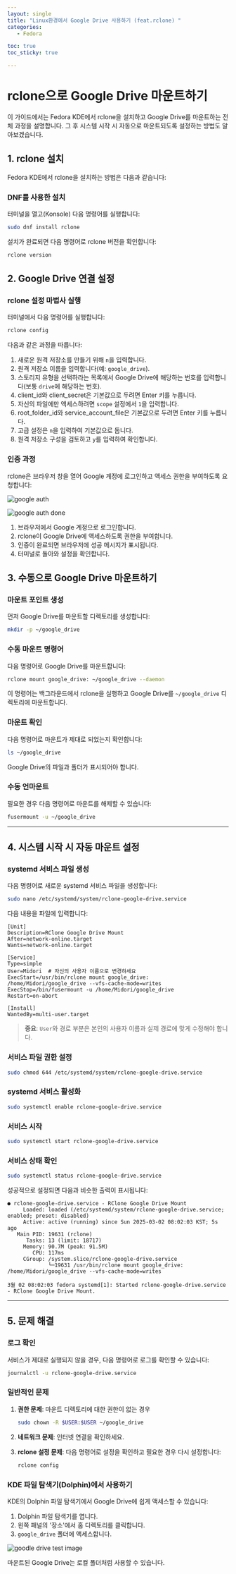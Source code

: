 ```yaml
---
layout: single
title: "Linux환경에서 Google Drive 사용하기 (feat.rclone) "
categories: 
   - Fedora

toc: true
toc_sticky: true

---
```



# rclone으로 Google Drive 마운트하기

이 가이드에서는 Fedora KDE에서 rclone을 설치하고 Google Drive를 마운트하는 전체 과정을 설명합니다. 그 후 시스템 시작 시 자동으로 마운트되도록 설정하는 방법도 알아보겠습니다.

## 1. rclone 설치

Fedora KDE에서 rclone을 설치하는 방법은 다음과 같습니다:

### DNF를 사용한 설치

터미널을 열고(Konsole) 다음 명령어를 실행합니다:

```bash
sudo dnf install rclone
```

설치가 완료되면 다음 명령어로 rclone 버전을 확인합니다:

```bash
rclone version
```

## 2. Google Drive 연결 설정

### rclone 설정 마법사 실행

터미널에서 다음 명령어를 실행합니다:

```bash
rclone config
```

다음과 같은 과정을 따릅니다:

1. 새로운 원격 저장소를 만들기 위해 `n`을 입력합니다.
2. 원격 저장소 이름을 입력합니다(예: `google_drive`).
3. 스토리지 유형을 선택하라는 목록에서 Google Drive에 해당하는 번호를 입력합니다(보통 `drive`에 해당하는 번호).
4. client_id와 client_secret은 기본값으로 두려면 Enter 키를 누릅니다.
5. 자신의 파일에만 액세스하려면 `scope` 설정에서 `1`을 입력합니다.
6. root_folder_id와 service_account_file은 기본값으로 두려면 Enter 키를 누릅니다.
7. 고급 설정은 `n`을 입력하여 기본값으로 둡니다.
8. 원격 저장소 구성을 검토하고 `y`를 입력하여 확인합니다.

### 인증 과정

rclone은 브라우저 창을 열어 Google 계정에 로그인하고 액세스 권한을 부여하도록 요청합니다:

![google auth](/assets/images/post/Fedora/Fedora1-2.png)
  
![google auth done](/assets/images/post/Fedora/Fedora1-3.png)
1. 브라우저에서 Google 계정으로 로그인합니다.
2. rclone이 Google Drive에 액세스하도록 권한을 부여합니다.
3. 인증이 완료되면 브라우저에 성공 메시지가 표시됩니다.
4. 터미널로 돌아와 설정을 확인합니다.  


## 3. 수동으로 Google Drive 마운트하기

### 마운트 포인트 생성

먼저 Google Drive를 마운트할 디렉토리를 생성합니다:

```bash
mkdir -p ~/google_drive
```

### 수동 마운트 명령어

다음 명령어로 Google Drive를 마운트합니다:

```bash
rclone mount google_drive: ~/google_drive --daemon
```

이 명령어는 백그라운드에서 rclone을 실행하고 Google Drive를 `~/google_drive` 디렉토리에 마운트합니다.

### 마운트 확인

다음 명령어로 마운트가 제대로 되었는지 확인합니다:

```bash
ls ~/google_drive
```

Google Drive의 파일과 폴더가 표시되어야 합니다.

### 수동 언마운트

필요한 경우 다음 명령어로 마운트를 해제할 수 있습니다:

```bash
fusermount -u ~/google_drive
```

---

## 4. 시스템 시작 시 자동 마운트 설정

### systemd 서비스 파일 생성

다음 명령어로 새로운 systemd 서비스 파일을 생성합니다:

```bash
sudo nano /etc/systemd/system/rclone-google-drive.service
```

다음 내용을 파일에 입력합니다:

```
[Unit]
Description=RClone Google Drive Mount
After=network-online.target
Wants=network-online.target

[Service]
Type=simple
User=Midori  # 자신의 사용자 이름으로 변경하세요
ExecStart=/usr/bin/rclone mount google_drive: /home/Midori/google_drive --vfs-cache-mode=writes
ExecStop=/bin/fusermount -u /home/Midori/google_drive
Restart=on-abort

[Install]
WantedBy=multi-user.target
```

> **중요**: `User`와 경로 부분은 본인의 사용자 이름과 실제 경로에 맞게 수정해야 합니다.

### 서비스 파일 권한 설정

```bash
sudo chmod 644 /etc/systemd/system/rclone-google-drive.service
```

### systemd 서비스 활성화

```bash
sudo systemctl enable rclone-google-drive.service
```

### 서비스 시작

```bash
sudo systemctl start rclone-google-drive.service
```

### 서비스 상태 확인

```bash
sudo systemctl status rclone-google-drive.service
```

성공적으로 설정되면 다음과 비슷한 출력이 표시됩니다:

```
● rclone-google-drive.service - RClone Google Drive Mount
     Loaded: loaded (/etc/systemd/system/rclone-google-drive.service; enabled; preset: disabled)
     Active: active (running) since Sun 2025-03-02 08:02:03 KST; 5s ago
   Main PID: 19631 (rclone)
      Tasks: 13 (limit: 18717)
     Memory: 90.7M (peak: 91.5M)
        CPU: 117ms
     CGroup: /system.slice/rclone-google-drive.service
             └─19631 /usr/bin/rclone mount google_drive: /home/Midori/google_drive --vfs-cache-mode=writes

3월 02 08:02:03 fedora systemd[1]: Started rclone-google-drive.service - RClone Google Drive Mount.
```

---

## 5. 문제 해결

### 로그 확인

서비스가 제대로 실행되지 않을 경우, 다음 명령어로 로그를 확인할 수 있습니다:

```bash
journalctl -u rclone-google-drive.service
```

### 일반적인 문제

1. **권한 문제**: 마운트 디렉토리에 대한 권한이 없는 경우
   ```bash
   sudo chown -R $USER:$USER ~/google_drive
   ```

2. **네트워크 문제**: 인터넷 연결을 확인하세요.

3. **rclone 설정 문제**: 다음 명령어로 설정을 확인하고 필요한 경우 다시 설정합니다:
   ```bash
   rclone config
   ```

### KDE 파일 탐색기(Dolphin)에서 사용하기

KDE의 Dolphin 파일 탐색기에서 Google Drive에 쉽게 액세스할 수 있습니다:

1. Dolphin 파일 탐색기를 엽니다.
2. 왼쪽 패널의 '장소'에서 홈 디렉토리를 클릭합니다.
3. `google_drive` 폴더에 액세스합니다.

![goodle drive test image](/assets/images/post/Fedora/Fedora1-1.png)

마운트된 Google Drive는 로컬 폴더처럼 사용할 수 있습니다.